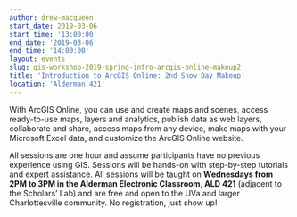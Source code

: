 ```yaml
---
author: drew-macqueen
start_date: 2019-03-06
start_time: '13:00:00'
end_date: '2019-03-06'
end_time: '14:00:00'
layout: events
slug: gis-workshop-2019-spring-intro-arcgis-online-makeup2
title: 'Introduction to ArcGIS Online: 2nd Snow Day Makeup'
location: 'Alderman 421'
---
```


With ArcGIS Online, you can use and create maps and scenes, access ready-to-use maps, layers and analytics, publish data as web layers, collaborate and share, access maps from any device, make maps with your Microsoft Excel data, and customize the ArcGIS Online website. 

All sessions are one hour and assume participants have no previous experience using GIS. Sessions will be hands-on with step-by-step tutorials and expert assistance. All sessions will be taught on **Wednesdays from 2PM to 3PM in the Alderman Electronic Classroom, ALD 421** (adjacent to the Scholars’ Lab) and are free and open to the UVa and larger Charlottesville community. No registration, just show up!
